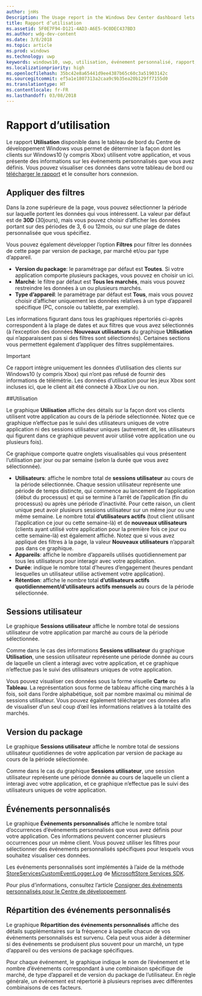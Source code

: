 ```yaml
---
author: jnHs
Description: The Usage report in the Windows Dev Center dashboard lets you see how customers are using your app.
title: Rapport d’utilisation
ms.assetid: 5F0E7F94-D121-4AD3-A6E5-9C0DEC437BD3
ms.author: wdg-dev-content
ms.date: 3/8/2018
ms.topic: article
ms.prod: windows
ms.technology: uwp
keywords: windows10, uwp, utilisation, événement personnalisé, rapport, télémétrie, sessions utilisateur
ms.localizationpriority: high
ms.openlocfilehash: 35bc42e8a65441d9ee4387b65c60c3a51903142c
ms.sourcegitcommit: ef5a1e1807313a2caa9c9b35ea20b129ff7155d0
ms.translationtype: HT
ms.contentlocale: fr-FR
ms.lasthandoff: 03/08/2018
---
```

# <a name="usage-report"></a>Rapport d’utilisation


Le rapport **Utilisation** disponible dans le tableau de bord du Centre de développement Windows vous permet de déterminer la façon dont les clients sur Windows10 (y compris Xbox) utilisent votre application, et vous présente des informations sur les événements personnalisés que vous avez définis. Vous pouvez visualiser ces données dans votre tableau de bord ou [télécharger le rapport](download-analytic-reports.md) et le consulter hors connexion.


## <a name="apply-filters"></a>Appliquer des filtres

Dans la zone supérieure de la page, vous pouvez sélectionner la période sur laquelle portent les données qui vous intéressent. La valeur par défaut est de **30D** (30jours), mais vous pouvez choisir d’afficher les données portant sur des périodes de 3, 6 ou 12mois, ou sur une plage de dates personnalisée que vous spécifiez.

Vous pouvez également développer l’option **Filtres** pour filtrer les données de cette page par version de package, par marché et/ou par type d’appareil.

-   **Version du package**: le paramétrage par défaut est **Toutes**. Si votre application comporte plusieurs packages, vous pouvez en choisir un ici.
-   **Marché**: le filtre par défaut est **Tous les marchés**, mais vous pouvez restreindre les données à un ou plusieurs marchés.
-   **Type d’appareil**: le paramétrage par défaut est **Tous**, mais vous pouvez choisir d’afficher uniquement les données relatives à un type d’appareil spécifique (PC, console ou tablette, par exemple).

Les informations figurant dans tous les graphiques répertoriés ci-après correspondent à la plage de dates et aux filtres que vous avez sélectionnés (à l’exception des données **Nouveaux utilisateurs** du graphique **Utilisation** qui n’apparaissent pas si des filtres sont sélectionnés). Certaines sections vous permettent également d’appliquer des filtres supplémentaires.

> [!IMPORTANT]
> Ce rapport intègre uniquement les données d’utilisation des clients sur Windows10 (y compris Xbox) qui n’ont pas refusé de fournir des informations de télémétrie. Les données d’utilisation pour les jeux Xbox sont incluses ici, que le client ait été connecté à Xbox Live ou non. 


##<a name="usage"></a>Utilisation

Le graphique **Utilisation** affiche des détails sur la façon dont vos clients utilisent votre application au cours de la période sélectionnée. Notez que ce graphique n’effectue pas le suivi des utilisateurs uniques de votre application ni des sessions utilisateur uniques (autrement dit, les utilisateurs qui figurent dans ce graphique peuvent avoir utilisé votre application une ou plusieurs fois).

Ce graphique comporte quatre onglets visualisables qui vous présentent l’utilisation par jour ou par semaine (selon la durée que vous avez sélectionnée).

- **Utilisateurs**: affiche le nombre total de **sessions utilisateur** au cours de la période sélectionnée. Chaque session utilisateur représente une période de temps distincte, qui commence au lancement de l’application (début du processus) et qui se termine à l’arrêt de l’application (fin du processus) ou après une période d’inactivité. Pour cette raison, un client unique peut avoir plusieurs sessions utilisateur sur un même jour ou une même semaine. Le nombre total **d’utilisateurs actifs** (tout client utilisant l’application ce jour ou cette semaine-là) et de **nouveaux utilisateurs** (clients ayant utilisé votre application pour la première fois ce jour ou cette semaine-là) est également affiché. Notez que si vous avez appliqué des filtres à la page, la valeur **Nouveaux utilisateurs** n’apparaît pas dans ce graphique.
- **Appareils**: affiche le nombre d’appareils utilisés quotidiennement par tous les utilisateurs pour interagir avec votre application.
- **Durée**: indique le nombre total d’heures d’engagement (heures pendant lesquelles un utilisateur utilise activement votre application).
- **Rétention**: affiche le nombre total **d’utilisateurs actifs quotidiennement/d’utilisateurs actifs mensuels** au cours de la période sélectionnée.


## <a name="user-sessions"></a>Sessions utilisateur

Le graphique **Sessions utilisateur** affiche le nombre total de sessions utilisateur de votre application par marché au cours de la période sélectionnée.

Comme dans le cas des informations **Sessions utilisateur** du graphique **Utilisation**, une session utilisateur représente une période donnée au cours de laquelle un client a interagi avec votre application, et ce graphique n’effectue pas le suivi des utilisateurs uniques de votre application.

Vous pouvez visualiser ces données sous la forme visuelle **Carte** ou **Tableau**. La représentation sous forme de tableau affiche cinq marchés à la fois, soit dans l’ordre alphabétique, soit par nombre maximal ou minimal de sessions utilisateur. Vous pouvez également télécharger ces données afin de visualiser d’un seul coup d’œil les informations relatives à la totalité des marchés.


## <a name="package-version"></a>Version du package

Le graphique **Sessions utilisateur** affiche le nombre total de sessions utilisateur quotidiennes de votre application par version de package au cours de la période sélectionnée.

Comme dans le cas du graphique **Sessions utilisateur**, une session utilisateur représente une période donnée au cours de laquelle un client a interagi avec votre application, et ce graphique n’effectue pas le suivi des utilisateurs uniques de votre application.


## <a name="custom-events"></a>Événements personnalisés

Le graphique **Événements personnalisés** affiche le nombre total d’occurrences d’événements personnalisés que vous avez définis pour votre application. Ces informations peuvent concerner plusieurs occurrences pour un même client. Vous pouvez utiliser les filtres pour sélectionner des événements personnalisés spécifiques pour lesquels vous souhaitez visualiser ces données.

Les événements personnalisés sont implémentés à l’aide de la méthode [StoreServicesCustomEventLogger.Log](https://msdn.microsoft.com/library/windows/apps/microsoft.services.store.engagement.storeservicescustomeventlogger.log.aspx) de [MicrosoftStore Services SDK](../monetize/microsoft-store-services-sdk.md).

Pour plus d’informations, consultez l’article [Consigner des événements personnalisés pour le Centre de développement](../monetize/log-custom-events-for-dev-center.md).


## <a name="custom-events-breakdown"></a>Répartition des événements personnalisés

Le graphique **Répartition des événements personnalisés** affiche des détails supplémentaires sur la fréquence à laquelle chacun de vos événements personnalisés est survenu. Cela peut vous aider à déterminer si des événements se produisent plus souvent pour un marché, un type d’appareil ou des versions de package spécifiques.

Pour chaque événement, le graphique indique le nom de l’événement et le nombre d’événements correspondant à une combinaison spécifique de marché, de type d’appareil et de version du package de l’utilisateur. En règle générale, un événement est répertorié à plusieurs reprises avec différentes combinaisons de ces facteurs. 




 
